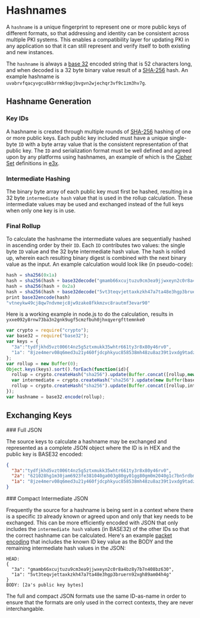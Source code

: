 # Hashnames

A `hashname` is a unique fingerprint to represent one or more public keys of different formats, so that addressing and identity can be consistent across multiple PKI systems. This enables a compatibility layer for updating PKI in any application so that it can still represent and verify itself to both existing and new instances.

The `hashname` is always a [base 32](http://tools.ietf.org/html/rfc4648) encoded string that is 52 characters long, and when decoded is a 32 byte binary value result of a [SHA-256](http://en.wikipedia.org/wiki/SHA-2) hash.  An example hashname is `uvabrvfqacyvgcu8kbrrmk9apjbvgvn2wjechqr3vf9c1zm3hv7g`.

## Hashname Generation

### Key IDs

A hashname is created through multiple rounds of [SHA-256](http://en.wikipedia.org/wiki/SHA-2) hashing of one or more public keys. Each public key included must have a unique single-byte `ID` with a byte array value that is the consistent representation of that public key.  The `ID` and serialization format must be well defined and agreed upon by any platforms using hashnames, an example of which is the [Cipher Set](../e3x/cipher_sets.md) definitions in [e3x](../e3x/).

### Intermediate Hashing

The binary byte array of each public key must first be hashed, resulting in a 32 byte `intermediate hash` value that is used in the rollup calculation.  These intermediate values may be used and exchanged instead of the full keys when only one key is in use.

### Final Rollup

To calculate the hashname the intermediate values are sequentially hashed in ascending order by their `ID`. Each `ID` contributes two values: the single byte `ID` value and the 32 byte intermediate hash value. The hash is rolled up, wherein each resulting binary digest is combined with the next binary value as the input. An example calculation would look like (in pseudo-code):

```js
hash = sha256(0x1a)
hash = sha256(hash + base32decode("gmamb66xcujtuzu9cm3ea9jjwxeyn2c0r8a4bz8y7b7n408bz630"))
hash = sha256(hash + 0x2a)
hash = sha256(hash + base32decode("5vt3teqvjettaxkzkh47a7ta48e3hgp3bruern92xgh89am04h4g"))
print base32encode(hash)
"vtneykw49cj8qw7ndvmejc8jw9zake8fkkmzvc8rautmf3evar90"
```

Here is a working example in node.js to do the calculation, results in `yxxe092y8rnw73ba3n2gnk9ugf5cmzfbuh0jhxqyergfttemnke0`

```js
var crypto = require("crypto");
var base32 = require("base32");
var keys = {
  "3a":"tydfjkhd5vzt006t4nz5g5ztxmukk35whtr661ty3r8x80y46rv0",
  "1a": "8jze4merv08q6med3u21y460fjdcphkyuc858538mh48zu8az39t1vxdg9tadzun"
};
var rollup = new Buffer(0);
Object.keys(keys).sort().forEach(function(id){
  rollup = crypto.createHash("sha256").update(Buffer.concat([rollup,new Buffer(id,"hex")])).digest();
  var intermediate = crypto.createHash("sha256").update(new Buffer(base32.decode(keys[id]))).digest();
  rollup = crypto.createHash("sha256").update(Buffer.concat([rollup,intermediate])).digest();
});
var hashname = base32.encode(rollup);
```



## Exchanging Keys

<a name="json" />
### Full JSON

The source keys to calculate a hashname may be exchanged and represented as a complete JSON object where the ID is in HEX and the public key is BASE32 encoded:

```json
{
  "3a":"tydfjkhd5vzt006t4nz5g5ztxmukk35whtr661ty3r8x80y46rv0",
  "2a": "621028hg1m30jam6923fe381040ga003g80gy01gg80gm0m2040g1c7bn5rdbmctf9qf56xvjf7d0faygd350fgpwy9baqg9e6ffhmmd2z0dytj6m6yn4cud1ny2nbv4qt7mn0fcper50zv4g1kavyv7mxm4tc06xhq33n8mzn80c6y6knyntvxfcnh1k9aftvrrb43b3vrh7eed3h117z4rqcruj3c38nyj6mdaudgdz6eph2wb2zzjf9h1c0tz9np4nbpvj42m5k192gqb36cgzvhchmzr3d4xutv3knw31h9g28bfbaawdexzrtc1cjdpx7yz6x9v2wjjhhettq1ehm457vf1r1kuqmynyvfkr5hhv3vf3dmwqxh03kruk0y2zve3h39a9d748raemkjg02avxcm3ktrd1jaxnbcup69m1u0e9kuq3mffj0g0cq3rqyjqyr2491820c0g008",
  "1a": "8jze4merv08q6med3u21y460fjdcphkyuc858538mh48zu8az39t1vxdg9tadzun"
}
```

<a name="compact" />
### Compact Intermediate JSON

Frequently the source for a hashname is being sent in a context where there is a specific `ID` already known or agreed upon and only that key needs to be exchanged.  This can be more efficiently encoded with JSON that only includes the `intermediate hash` values (in BASE32) of the other IDs so that the correct hashname can be calculated.  Here's an example [packet encoding](../lob/) that includes the known ID key value as the BODY and the remaining intermediate hash values in the JSON:

```
HEAD:
{
  "3a": "gmamb66xcujtuzu9cm3ea9jjwxeyn2c0r8a4bz8y7b7n408bz630",
  "1a": "5vt3teqvjettaxkzkh47a7ta48e3hgp3bruern92xgh89am04h4g"
}
BODY: [2a's public key bytes]
```

The full and compact JSON formats use the same ID-as-name in order to ensure that the formats are only used in the correct contexts, they are never interchangable.
